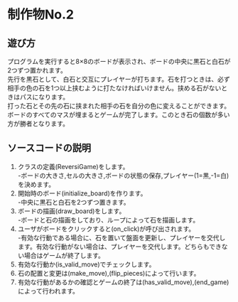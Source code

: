 # 制作物No.2
## 遊び方
プログラムを実行すると8×8のボードが表示され、ボードの中央に黒石と白石が2つずつ置かれます。  
先行を黒石として、白石と交互にプレイヤーが打ちます。石を打つときは、必ず相手の色の石を1つ以上挟むように打たなければいけません。挟める石がないときはパスになります。  
打った石とその先の石に挟まれた相手の石を自分の色に変えることができます。  
ボードのすべてのマスが埋まるとゲームが完了します。このとき石の個数が多い方が勝者となります。
## ソースコードの説明
1. クラスの定義(ReversiGame)をします。  
-ボードの大きさ,セルの大きさ,ボードの状態の保存,プレイヤー(1=黒,-1=白)を決めます。  
2. 開始時のボード(initialize_board)を作ります。  
-中央に黒石と白石を2つずつ置きます。  
3. ボードの描画(draw_board)をします。  
-ボードと石の描画をしており、ループによって石を描画します。  
4. ユーザがボードをクリックすると(on_click)が呼び出されます。  
-有効な行動である場合に、石を置いて盤面を更新し、プレイヤーを交代します。有効な行動がない場合は、プレイヤーを交代します。どちらもできない場合はゲームが終了します。  
5. 有効な行動か(is_valid_move)でチェックします。  
6. 石の配置と変更は(make_move),(flip_pieces)によって行います。  
7. 有効な行動があるかの確認とゲームの終了は(has_valid_move),(end_game)によって行われます。  
